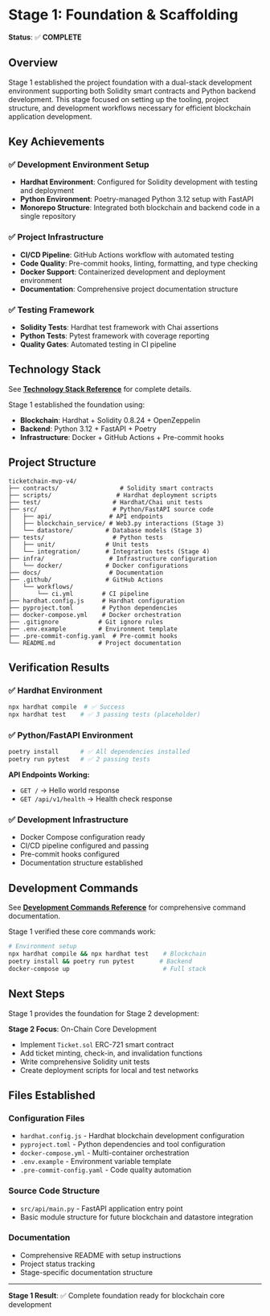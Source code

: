 # Stage 1: Foundation & Scaffolding

**Status**: ✅ **COMPLETE**

## Overview

Stage 1 established the project foundation with a dual-stack development environment supporting both Solidity smart contracts and Python backend development. This stage focused on setting up the tooling, project structure, and development workflows necessary for efficient blockchain application development.

## Key Achievements

### ✅ Development Environment Setup
- **Hardhat Environment**: Configured for Solidity development with testing and deployment
- **Python Environment**: Poetry-managed Python 3.12 setup with FastAPI
- **Monorepo Structure**: Integrated both blockchain and backend code in a single repository

### ✅ Project Infrastructure
- **CI/CD Pipeline**: GitHub Actions workflow with automated testing
- **Code Quality**: Pre-commit hooks, linting, formatting, and type checking
- **Docker Support**: Containerized development and deployment environment
- **Documentation**: Comprehensive project documentation structure

### ✅ Testing Framework
- **Solidity Tests**: Hardhat test framework with Chai assertions
- **Python Tests**: Pytest framework with coverage reporting
- **Quality Gates**: Automated testing in CI pipeline

## Technology Stack

See **[Technology Stack Reference](../../TECH_STACK.md)** for complete details.

Stage 1 established the foundation using:
- **Blockchain**: Hardhat + Solidity 0.8.24 + OpenZeppelin
- **Backend**: Python 3.12 + FastAPI + Poetry
- **Infrastructure**: Docker + GitHub Actions + Pre-commit hooks

## Project Structure

```
ticketchain-mvp-v4/
├── contracts/                 # Solidity smart contracts
├── scripts/                  # Hardhat deployment scripts
├── test/                    # Hardhat/Chai unit tests
├── src/                     # Python/FastAPI source code
│   ├── api/                # API endpoints
│   ├── blockchain_service/ # Web3.py interactions (Stage 3)
│   └── datastore/         # Database models (Stage 3)
├── tests/                   # Python tests
│   ├── unit/              # Unit tests
│   └── integration/       # Integration tests (Stage 4)
├── infra/                  # Infrastructure configuration
│   └── docker/            # Docker configurations
├── docs/                   # Documentation
├── .github/               # GitHub Actions
│   └── workflows/
│       └── ci.yml        # CI pipeline
├── hardhat.config.js     # Hardhat configuration
├── pyproject.toml        # Python dependencies
├── docker-compose.yml    # Docker orchestration
├── .gitignore           # Git ignore rules
├── .env.example         # Environment template
├── .pre-commit-config.yaml  # Pre-commit hooks
└── README.md            # Project documentation
```

## Verification Results

### ✅ Hardhat Environment
```bash
npx hardhat compile  # ✅ Success
npx hardhat test    # ✅ 3 passing tests (placeholder)
```

### ✅ Python/FastAPI Environment
```bash
poetry install      # ✅ All dependencies installed
poetry run pytest   # ✅ 2 passing tests
```

**API Endpoints Working:**
- `GET /` → Hello world response
- `GET /api/v1/health` → Health check response

### ✅ Development Infrastructure
- Docker Compose configuration ready
- CI/CD pipeline configured and passing
- Pre-commit hooks configured
- Documentation structure established

## Development Commands

See **[Development Commands Reference](../../COMMANDS.md)** for comprehensive command documentation.

Stage 1 verified these core commands work:
```bash
# Environment setup
npx hardhat compile && npx hardhat test    # Blockchain
poetry install && poetry run pytest       # Backend
docker-compose up                          # Full stack
```

## Next Steps

Stage 1 provides the foundation for Stage 2 development:

**Stage 2 Focus**: On-Chain Core Development
- Implement `Ticket.sol` ERC-721 smart contract
- Add ticket minting, check-in, and invalidation functions
- Write comprehensive Solidity unit tests
- Create deployment scripts for local and test networks

## Files Established

### Configuration Files
- `hardhat.config.js` - Hardhat blockchain development configuration
- `pyproject.toml` - Python dependencies and tool configuration
- `docker-compose.yml` - Multi-container orchestration
- `.env.example` - Environment variable template
- `.pre-commit-config.yaml` - Code quality automation

### Source Code Structure
- `src/api/main.py` - FastAPI application entry point
- Basic module structure for future blockchain and datastore integration

### Documentation
- Comprehensive README with setup instructions
- Project status tracking
- Stage-specific documentation structure

---

**Stage 1 Result**: ✅ Complete foundation ready for blockchain core development
